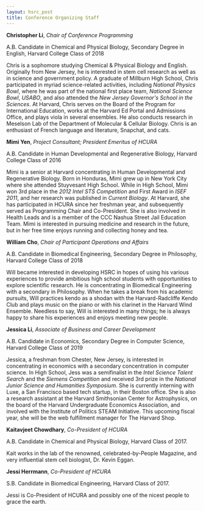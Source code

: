 ```yaml
---
layout: hsrc_post
title: Conference Organizing Staff
---
```

**Christopher Li**, *Chair of Conference Programming*

A.B. Candidate in Chemical and Physical Biology, Secondary Degree in English, Harvard College Class of 2018

Chris is a sophomore studying Chemical & Physical Biology and English. Originally from New Jersey, he is interested in stem cell research as well as in science and government policy. A graduate of Millburn High School, Chris participated in myriad science-related activities, including *National Physics Bowl*, where he was part of the national first place team, *National Science Bowl*, *USABO*, and also attended the *New Jersey Governor's School in the Sciences*. At Harvard, Chris serves on the Board of the Program for International Education, works at the Harvard Ed Portal and Admissions Office, and plays viola in several ensembles. He also conducts research in Meselson Lab of the Department of Molecular & Cellular Biology. Chris is an enthusiast of French language and literature, Snapchat, and cats.

**Mimi Yen**, *Project Consultant; President Emeritus of HCURA*

A.B. Candidate in Human Developmental and Regenerative Biology, Harvard College Class of 2016

Mimi is a senior at Harvard concentrating in Human Developmental and Regenerative Biology. Born in Honduras, Mimi grew up in New York City where she attended Stuyvesant High School. While in High School, Mimi won 3rd place in the *2012 Intel STS Competition* and First Award in *ISEF 2011*, and her research was published in *Current Biology*. At Harvard, she has participated in HCURA since her freshman year, and subsequently served as Programming Chair and Co-President. She is also involved in Health Leads and is a member of the CCC Nashua Street Jail Education Team. Mimi is interested in pursuing medicine and research in the future, but in her free time enjoys running and collecting honey and tea.

**William Cho**, *Chair of Participant Operations and Affairs*

A.B. Candidate in Biomedical Engineering, Secondary Degree in Philosophy, Harvard College Class of 2018

Will became interested in developing HSRC in hopes of using his various experiences to provide ambitious high school students with opportunities to explore scientific research. He is concentrating in Biomedical Engineering with a secondary in Philosophy. When he takes a break from his academic pursuits, Will practices kendo as a shodan with the Harvard-Radcliffe Kendo Club and plays music on the piano or with his clarinet in the Harvard Wind Ensemble. Needless to say, Will is interested in many things; he is always happy to share his experiences and enjoys meeting new people.

**Jessica Li**, *Associate of Business and Career Development*

A.B. Candidate in Economics, Secondary Degree in Computer Science, Harvard College Class of 2019

Jessica, a freshman from Chester, New Jersey, is interested in concentrating in economics with a secondary concentration in computer science. In High School, Jess was a semifinalist in the *Intel Science Talent Search* and the *Siemens Competition* and received 3rd prize in the *National Junior Science and Humanities Symposium*. She is currently interning with Luxe, a San Francisco based tech startup, in their Boston office. She is also a research assistant at the Harvard Smithsonian Center for Astrophysics, on the board of the Harvard Undergraduate Economics Association, and involved with the Institute of Politics STEAM Initiative. This upcoming fiscal year, she will be the web fulfillment manager for The Harvard Shop.

**Kaitavjeet Chowdhary**, *Co-President of HCURA*

A.B. Candidate in Chemical and Physical Biology, Harvard Class of 2017.

Kait works in the lab of the renowned, celebrated-by-People Magazine, and very influential stem cell biologist, Dr. Kevin Eggan.

**Jessi Herrmann**, *Co-President of HCURA*

S.B. Candidate in Biomedical Engineering, Harvard Class of 2017.

Jessi is Co-President of HCURA and possibly one of the nicest people to grace the earth.
